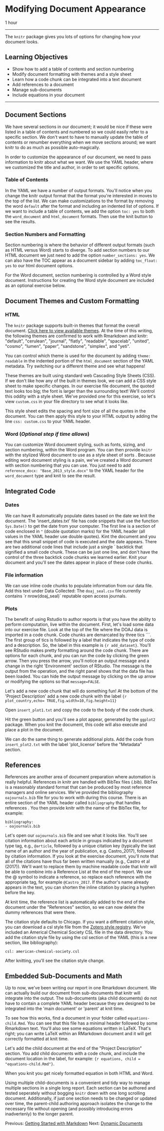 #  Modifying Document Appearance

1 hour

---------------------------------------------------

The `knitr` package gives you lots of options for changing how your document looks.

## Learning Objectives

* Show how to add a table of contents and section numbering
* Modify document formatting with themes and a style sheet
* Learn how a code chunk can be integrated into a text document
* Add references to a document
* Manage sub-documents
* Include equations in your document

----------------------------------------------------
## Document Sections

We have several sections in our document; it would be nice if these were
listed in a table of contents and numbered so we could easily refer to a specific section.  We don't want to have to manually update the table of
contents or renumber everything when we move sections around; we want knitr to do as much as possible auto-magically.

In order to customize the appearance of our document, we need to pass
information to knitr about what we want.  We use the YAML header, where we customized the title and author, in order to set specific options.  

### Table of Contents

In the YAML we have a number of output formats.  You'll notice when you change
the knitr output format that the format you're interested in moves to the top
of the list.  We can make customizations to the format by removing the word
`default` after the format and including an indented list of options.  If we
want to include a table of contents, we add the option `toc: yes` to both the
`word_document` and `html_document` formats.  Then use the knit button to see
the results.

### Section Numbers and Formatting

Section numbering is where the behavior of different output formats (such as HTML versus Word) starts to diverge.
To add section numbers to our HTML document we just need to add the option
`number_sections: yes`.  We can also have the TOC appear as a document sidebar
by adding `toc_float: yes` to our html document options.

For the Word document, section numbering is controlled by a Word style document. Instructions for creating the Word style document are included as an optional exercise below.

## Document Themes and Custom Formatting

### HTML
The `knitr` package supports built-in themes that format the overall document. [Click
here to view available themes](https://bootswatch.com/3/). At the time of this writing, the following themes are confirmed to work with Rmarkdown and knitr: "default", "cerulean", "journal", "flatly", "readable", "spacelab", "united", "cosmo", "lumen", "paper", "sandstone", "simplex", and "yeti". 

You can control
which theme is used for the document by adding  `theme: readable` in the
indented portion of the `html_document` section of the YAML metadata.  Try
switching our a different theme and see what happens! 

These themes are built using standard web Cascading Style Sheets (CSS).  If we don't like how any of the built in themes look, we can add a CSS style sheet to make specific changes.  In our exercise file document, the quoted text looks too big; the font is larger than the surrounding text!  We'll control this oddity with a style sheet. We've provided one for this exercise, so let's view `custom.css` in your file directory to see what it looks like. 

This style sheet edits the spacing and font size of all the quotes in the document. You can then apply this style to your
HTML output  by adding the line `css: custom.css` to your YAML header.

### Word (_Optional step if time allows_)

You can customize Word document styling, such as fonts, sizing, and section
numbering, within the  Word program.  You can then provide `knitr` with the stylized Word document to use as a style sheet of sorts .  Because editing word document styling
is a pain, we've created a Word document with section numbering that you can use.
You just need to add `reference_docx: "Base_2013_style.docx"` to the YAML
header for the `word_document` type and knit to see the result.

## Integrated Code

### Dates

We can have R automatically populate dates based on the date we knit the
document. The 'insert_dates.txt' file has code snippets that use the function
`Sys.Date()` to get the date from your computer.  The first line is a section
of code enclosed in `"` (double quotation marks) for the YAML header (all
values in the YAML header use double quotes).  Kint the
document and you see that this small snippet of code is executed and the date
appears.  There are two additional code lines that include just a single \`
backtick that signified a small code chunk.  These can be just one line, and
don't have the control of the three backtick code chunks we learned earlier.
Knit your document and you'll see the dates appear in place of these code
chunks.

### File information

We can use inline code chunks to populate information from our data file.  
Add this text under Data Collected: The `doaj_seal.csv` file currently contains
\`r nrow(doaj_seal)\` reputable open access journals.  

### Plots

The benefit of using Rstudio to author reports is that you have the
ability to perform computation, live within the document.  First, let's load some
data into our exercise file.  Look at the top of the file where the DOAJ data is
imported in a code chunk.  Code chunks are demarcated by three tics \`\`\`.  The first group
of tics is followed by a label that indicates the type of code and a
description.  So, the label in this example is `{r add_dataset}`.  You'll see
RStudio makes pretty formatting around the code chunk.  There are options for
each chunk, and you can run the code by clicking the green arrow.  Then you
press the arrow, you'll notice an output message and a change in the right
'Environment' section of RStudio.  The message is the output from the
operation, and the right panel shows that the data file has been loaded.  You
can hide the output message by clicking on the up arrow or modifying the options
so that `message=FALSE`.

Let's add a new code chunk that will do something fun! At the bottom of the
'Project Description' add a new code chunk with the label `{r plot_country,echo= TRUE,fig.width=10,fig.height=11}`

Open `insert_plot1.txt` and copy the code to the body of the code chunk.

Hit the green button and you'll see a plot appear, generated by the `ggplot2` package.  When you knit the document,
this code will also execute and place a plot in the document.  


We can do the same thing to generate additional plots.  Add the code from
`insert_plot2.txt` with the
label 'plot_license' before the "Metadata" section.

## References

References are another area of document preparation where automation is really
helpful.  References in knitr are handled with BibTex files (.bib). BibTex is a
reasonably standard format that can be produced by most reference managers and
online services.  We've provided the bibliography `oajournals.bib` file for you to work with
during this course.  There is an entire section of the YAML header called `bibliography` that handles
references . You then provide knitr with the name of the
BibTex file, for example:

```
bibliography:
- oajournals.bib
``` 

Let's open our `oajournals.bib` file and see what it looks like.  You'll see
citation information about each article in groups indicated by a document type tag, e.g.,  `@article`, followed by a unique citation key (typically the last name of an author and the year of publication, e.g. Castro_2017), followed by citation information.  If you look at the exercise document, you'll note that all of the citations have thus far been written manually (e.g., Castro et al
(2017)).  We'll want to replace them by machine readable code that knitr will
be able to combine into a Reference List at the end of the report.  We use the @ symbol to indicate a
reference, so replace each reference with the appropriate tag, for example 
`@Castro_2017`. If the author's name already appears in the text, you can shorten the inline citation by placing a hyphen before the key.

At knit time, the reference list is automatically added to the end of the document under the "References" section, so we can
now delete the dummy references that were there.  

The citation style defaults to Chicago.  If you want a different citation
style, you can download a csl style file from the 
[Zotero style registry](https://www.zotero.org/styles).  We've included an
Americal Chemical Society CSL file in the data directory.  You add the citation
style file by using the csl section of the YAML (this is a new section, like
bibliography):

```
csl: american-chemical-society.csl
```

After knitting, you'll see the citation style change.

## Embedded Sub-Documents and Math

Up to now, we've been writing our report in one Rmarkdown document.  We can
actually build our document from sub-documents that knitr will integrate into
the output.  The sub-documents (aka child documents) do not have to contain a complete YAML header because they are designed to be integrated into the 'main document' or 'parent' at knit time.

To see how this works, find a document in your folder called `equations-child.Rmd`.  You
can see that this file has a minimal header followed by some
Rmarkdown text.  You'll also see some equations written in LaTeX.  That's
right; you can write LaTeX within an RMarkdown document and it will get correctly formatted at knit time.

Let's add the child document at the end of the "Project Description" section.  You
add child documents with a code chunk, and include the document location in the
label, for example: `{r equations, child = "equations-child.Rmd"}`. 

When you knit you get nicely formatted equation in both HTML and Word.

Using multiple child-documents is a convenient and tidy way to manage multiple sections in a single long report. Each section can be authored and tested seperately without bogging `knitr` down with one long scrolling document. Additionally, if just one section needs to be changed or updated over time, the parent-child authoring approach isolates the change to the necessary file without opening (and possibly introducing errors inadvertenly) to the longer parent.

Previous: [Getting Started with Markdown](01-markdown.html) Next: [Dynamic
Documents](03-dynamic.html)
